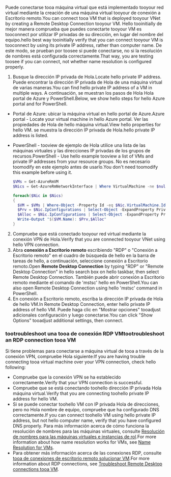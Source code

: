 <span data-ttu-id="ae4da-101">Puede conectarse tooa máquina virtual que está implementado tooyour red virtual mediante la creación de una máquina virtual tooyour de conexión a Escritorio remoto.</span><span class="sxs-lookup"><span data-stu-id="ae4da-101">You can connect tooa VM that is deployed tooyour VNet by creating a Remote Desktop Connection tooyour VM.</span></span> <span data-ttu-id="ae4da-102">Hello tooinitially de mejor manera comprueba que puedes conectarte tooyour VM es tooconnect por utilizar IP privadas de su dirección, en lugar del nombre del equipo.</span><span class="sxs-lookup"><span data-stu-id="ae4da-102">hello best way tooinitially verify that you can connect tooyour VM is tooconnect by using its private IP address, rather than computer name.</span></span> <span data-ttu-id="ae4da-103">De este modo, se prueban por toosee si puede conectarse, no si la resolución de nombres está configurada correctamente.</span><span class="sxs-lookup"><span data-stu-id="ae4da-103">That way, you are testing toosee if you can connect, not whether name resolution is configured properly.</span></span>

1. <span data-ttu-id="ae4da-104">Busque la dirección IP privada de Hola.</span><span class="sxs-lookup"><span data-stu-id="ae4da-104">Locate hello private IP address.</span></span> <span data-ttu-id="ae4da-105">Puede encontrar la dirección IP privada de Hola de una máquina virtual de varias maneras.</span><span class="sxs-lookup"><span data-stu-id="ae4da-105">You can find hello private IP address of a VM in multiple ways.</span></span> <span data-ttu-id="ae4da-106">A continuación, se muestran los pasos de Hola Hola portal de Azure y PowerShell.</span><span class="sxs-lookup"><span data-stu-id="ae4da-106">Below, we show hello steps for hello Azure portal and for PowerShell.</span></span>

  - <span data-ttu-id="ae4da-107">Portal de Azure: ubicar la máquina virtual en hello portal de Azure.</span><span class="sxs-lookup"><span data-stu-id="ae4da-107">Azure portal - Locate your virtual machine in hello Azure portal.</span></span> <span data-ttu-id="ae4da-108">Ver las propiedades de Hola de hello máquina virtual.</span><span class="sxs-lookup"><span data-stu-id="ae4da-108">View hello properties for hello VM.</span></span> <span data-ttu-id="ae4da-109">se muestra la dirección IP privada de Hola.</span><span class="sxs-lookup"><span data-stu-id="ae4da-109">hello private IP address is listed.</span></span>

  - <span data-ttu-id="ae4da-110">PowerShell - tooview de ejemplo de Hola utilice una lista de las máquinas virtuales y las direcciones IP privadas de los grupos de recursos.</span><span class="sxs-lookup"><span data-stu-id="ae4da-110">PowerShell - Use hello example tooview a list of VMs and private IP addresses from your resource groups.</span></span> <span data-ttu-id="ae4da-111">No es necesario toomodify en este ejemplo antes de usarlo.</span><span class="sxs-lookup"><span data-stu-id="ae4da-111">You don't need toomodify this example before using it.</span></span>

    ```powershell
    $VMs = Get-AzureRmVM
    $Nics = Get-AzureRmNetworkInterface | Where VirtualMachine -ne $null

    foreach($Nic in $Nics)
    {
      $VM = $VMs | Where-Object -Property Id -eq $Nic.VirtualMachine.Id
      $Prv = $Nic.IpConfigurations | Select-Object -ExpandProperty PrivateIpAddress
      $Alloc = $Nic.IpConfigurations | Select-Object -ExpandProperty PrivateIpAllocationMethod
      Write-Output "$($VM.Name): $Prv,$Alloc"
    }
    ```

2. <span data-ttu-id="ae4da-112">Compruebe que está conectado tooyour red virtual mediante la conexión VPN de Hola.</span><span class="sxs-lookup"><span data-stu-id="ae4da-112">Verify that you are connected tooyour VNet using hello VPN connection.</span></span>
3. <span data-ttu-id="ae4da-113">Abra **conexión a Escritorio remoto** escribiendo "RDP" o "Conexión a Escritorio remoto" en el cuadro de búsqueda de hello en la barra de tareas de hello, a continuación, seleccione conexión a Escritorio remoto.</span><span class="sxs-lookup"><span data-stu-id="ae4da-113">Open **Remote Desktop Connection** by typing "RDP" or "Remote Desktop Connection" in hello search box on hello taskbar, then select Remote Desktop Connection.</span></span> <span data-ttu-id="ae4da-114">También puede abrir conexión a Escritorio remoto mediante el comando de 'mstsc' hello en PowerShell.</span><span class="sxs-lookup"><span data-stu-id="ae4da-114">You can also open Remote Desktop Connection using hello 'mstsc' command in PowerShell.</span></span> 
4. <span data-ttu-id="ae4da-115">En conexión a Escritorio remoto, escriba la dirección IP privada de Hola de hello VM.</span><span class="sxs-lookup"><span data-stu-id="ae4da-115">In Remote Desktop Connection, enter hello private IP address of hello VM.</span></span> <span data-ttu-id="ae4da-116">Puede haga clic en "Mostrar opciones" tooadjust adicionales configuración y luego conectarse.</span><span class="sxs-lookup"><span data-stu-id="ae4da-116">You can click "Show Options" tooadjust additional settings, then connect.</span></span>

### <a name="tootroubleshoot-an-rdp-connection-tooa-vm"></a><span data-ttu-id="ae4da-117">tootroubleshoot una tooa de conexión RDP VM</span><span class="sxs-lookup"><span data-stu-id="ae4da-117">tootroubleshoot an RDP connection tooa VM</span></span>

<span data-ttu-id="ae4da-118">Si tiene problemas para conectarse a máquina virtual de tooa a través de la conexión VPN, compruebe Hola siguiente:</span><span class="sxs-lookup"><span data-stu-id="ae4da-118">If you are having trouble connecting tooa virtual machine over your VPN connection, check hello following:</span></span>

- <span data-ttu-id="ae4da-119">Compruebe que la conexión VPN se ha establecido correctamente.</span><span class="sxs-lookup"><span data-stu-id="ae4da-119">Verify that your VPN connection is successful.</span></span>
- <span data-ttu-id="ae4da-120">Compruebe que se está conectando toohello dirección IP privada Hola máquina virtual.</span><span class="sxs-lookup"><span data-stu-id="ae4da-120">Verify that you are connecting toohello private IP address for hello VM.</span></span>
- <span data-ttu-id="ae4da-121">Si se puede conectar toohello VM con IP privada Hola de direcciones, pero no Hola nombre de equipo, compruebe que ha configurado DNS correctamente.</span><span class="sxs-lookup"><span data-stu-id="ae4da-121">If you can connect toohello VM using hello private IP address, but not hello computer name, verify that you have configured DNS properly.</span></span> <span data-ttu-id="ae4da-122">Para más información acerca de cómo funciona la resolución de nombres para las máquinas virtuales, consulte [Resolución de nombres para las máquinas virtuales e instancias de rol](../articles/virtual-network/virtual-networks-name-resolution-for-vms-and-role-instances.md).</span><span class="sxs-lookup"><span data-stu-id="ae4da-122">For more information about how name resolution works for VMs, see [Name Resolution for VMs](../articles/virtual-network/virtual-networks-name-resolution-for-vms-and-role-instances.md).</span></span>
- <span data-ttu-id="ae4da-123">Para obtener más información acerca de las conexiones RDP, consulte [tooa de conexiones de escritorio remoto solucionar VM](../articles/virtual-machines/windows/troubleshoot-rdp-connection.md).</span><span class="sxs-lookup"><span data-stu-id="ae4da-123">For more information about RDP connections, see [Troubleshoot Remote Desktop connections tooa VM](../articles/virtual-machines/windows/troubleshoot-rdp-connection.md).</span></span>
